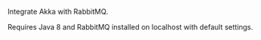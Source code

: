 Integrate Akka with RabbitMQ.

Requires Java 8 and RabbitMQ installed on localhost with default settings.
